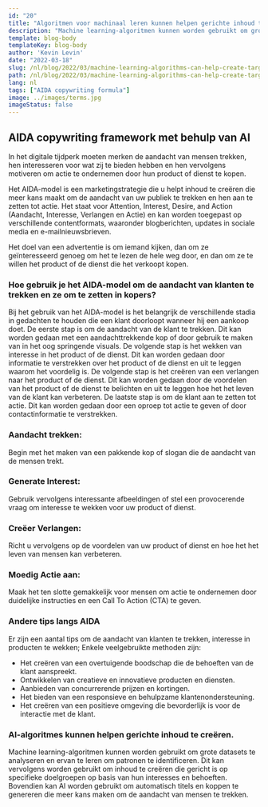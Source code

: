 ```yaml
---
id: "20"
title: "Algoritmen voor machinaal leren kunnen helpen gerichte inhoud te creëren"
description: "Machine learning-algoritmen kunnen worden gebruikt om grote gegevensreeksen te analyseren en ervan te leren om patronen te identificeren. Dit kan vervolgens worden gebruikt om content te creëren die is gericht op specifieke doelgroepen op basis van hun interesses. Door gebruik te maken van machine learning kunnen bedrijven content creëren die relevanter is voor hun klanten en die zal helpen om de verkoop te verhogen."
template: blog-body
templateKey: blog-body
author: 'Kevin Levin'
date: "2022-03-18"
slug: /nl/blog/2022/03/machine-learning-algorithms-can-help-create-targeted-content
path: /nl/blog/2022/03/machine-learning-algorithms-can-help-create-targeted-content
lang: nl
tags: ["AIDA copywriting formula"]
image: ../images/terms.jpg
imageStatus: false
---
```

## AIDA copywriting framework met behulp van AI

In het digitale tijdperk moeten merken de aandacht van mensen trekken, hen interesseren voor wat zij te bieden hebben en hen vervolgens motiveren om actie te ondernemen door hun product of dienst te kopen.

Het AIDA-model is een marketingstrategie die u helpt inhoud te creëren die meer kans maakt om de aandacht van uw publiek te trekken en hen aan te zetten tot actie. Het staat voor Attention, Interest, Desire, and Action (Aandacht, Interesse, Verlangen en Actie) en kan worden toegepast op verschillende contentformats, waaronder blogberichten, updates in sociale media en e-mailnieuwsbrieven.

Het doel van een advertentie is om iemand kijken, dan om ze geïnteresseerd genoeg om het te lezen de hele weg door, en dan om ze te willen het product of de dienst die het verkoopt kopen.

### Hoe gebruik je het AIDA-model om de aandacht van klanten te trekken en ze om te zetten in kopers?

Bij het gebruik van het AIDA-model is het belangrijk de verschillende stadia in gedachten te houden die een klant doorloopt wanneer hij een aankoop doet. De eerste stap is om de aandacht van de klant te trekken. Dit kan worden gedaan met een aandachttrekkende kop of door gebruik te maken van in het oog springende visuals. De volgende stap is het wekken van interesse in het product of de dienst. Dit kan worden gedaan door informatie te verstrekken over het product of de dienst en uit te leggen waarom het voordelig is. De volgende stap is het creëren van een verlangen naar het product of de dienst. Dit kan worden gedaan door de voordelen van het product of de dienst te belichten en uit te leggen hoe het het leven van de klant kan verbeteren. De laatste stap is om de klant aan te zetten tot actie. Dit kan worden gedaan door een oproep tot actie te geven of door contactinformatie te verstrekken.

### Aandacht trekken:

Begin met het maken van een pakkende kop of slogan die de aandacht van de mensen trekt.


### Generate Interest:

Gebruik vervolgens interessante afbeeldingen of stel een provocerende vraag om interesse te wekken voor uw product of dienst.

### Creëer Verlangen:

Richt u vervolgens op de voordelen van uw product of dienst en hoe het het leven van mensen kan verbeteren.

### Moedig Actie aan:


Maak het ten slotte gemakkelijk voor mensen om actie te ondernemen door duidelijke instructies en een Call To Action (CTA) te geven.


### Andere tips langs AIDA

Er zijn een aantal tips om de aandacht van klanten te trekken, interesse in producten te wekken; Enkele veelgebruikte methoden zijn:

- Het creëren van een overtuigende boodschap die de behoeften van de klant aanspreekt.
- Ontwikkelen van creatieve en innovatieve producten en diensten.
- Aanbieden van concurrerende prijzen en kortingen.
- Het bieden van een responsieve en behulpzame klantenondersteuning.
- Het creëren van een positieve omgeving die bevorderlijk is voor de interactie met de klant.

### AI-algoritmes kunnen helpen gerichte inhoud te creëren.
Machine learning-algoritmen kunnen worden gebruikt om grote datasets te analyseren en ervan te leren om patronen te identificeren. Dit kan vervolgens worden gebruikt om inhoud te creëren die gericht is op specifieke doelgroepen op basis van hun interesses en behoeften. Bovendien kan AI worden gebruikt om automatisch titels en koppen te genereren die meer kans maken om de aandacht van mensen te trekken.
